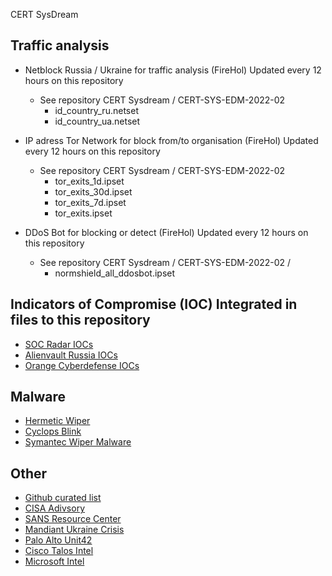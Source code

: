 CERT SysDream

Traffic analysis
----------------

  * Netblock Russia / Ukraine for traffic analysis (FireHol) Updated every 12 hours on this repository
       * See repository CERT Sysdream / CERT-SYS-EDM-2022-02
          * id_country_ru.netset
          * id_country_ua.netset
     
  * IP adress Tor Network for block from/to organisation (FireHol) Updated every 12 hours on this repository
       * See repository CERT Sysdream / CERT-SYS-EDM-2022-02
           * tor_exits_1d.ipset
           * tor_exits_30d.ipset
           * tor_exits_7d.ipset
           * tor_exits.ipset
  
  * DDoS Bot for blocking or detect (FireHol) Updated every 12 hours on this repository
       * See repository CERT Sysdream / CERT-SYS-EDM-2022-02 / 
           * normshield_all_ddosbot.ipset

Indicators of Compromise (IOC) Integrated in files to this repository
------------------------------

  * [SOC Radar IOCs](https://socradar.io/what-you-need-to-know-about-russian-cyber-escalation-in-ukraine/)
  * [Alienvault Russia IOCs](https://otx.alienvault.com/browse/global/pulses?q=Russia&include_inactive=0&sort=-modified&page=1&indicatorsSearch=Russia)
  * [Orange Cyberdefense IOCs](https://github.com/Orange-Cyberdefense/russia-ukraine_IOCs/blob/main/OCD-Datalake-russia-ukraine_IOCs-ALL.csv)

Malware
--------

  * [Hermetic Wiper](https://securityintelligence.com/posts/new-destructive-malware-cyber-attacks-ukraine/)
  * [Cyclops Blink](https://www.watchguard.com/wgrd-news/blog/important-detection-and-remediation-actions-cyclops-blink-state-sponsored-botnet)
  * [Symantec Wiper Malware](https://symantec-enterprise-blogs.security.com/blogs/threat-intelligence/ukraine-wiper-malware-russia)

Other
-----

  * [Github curated list](https://github.com/curated-intel/Ukraine-Cyber-Operations)
  * [CISA Adivsory](https://www.cisa.gov/uscert/ncas/current-activity/2022/01/11/cisa-fbi-and-nsa-release-cybersecurity-advisory-russian-cyber)
  * [SANS Resource Center](https://www.sans.org/blog/ukraine-russia-conflict-cyber-resource-center/)
  * [Mandiant Ukraine Crisis](https://www.mandiant.com/resources/ukraine-crisis-cyber-threats)
  * [Palo Alto Unit42](https://unit42.paloaltonetworks.com/preparing-for-cyber-impact-russia-ukraine-crisis/)
  * [Cisco Talos Intel](https://blog.talosintelligence.com/2022/02/current-executive-guidance-for-ongoing.html)
  * [Microsoft Intel](https://www.microsoft.com/security/blog/2022/01/15/destructive-malware-targeting-ukrainian-organizations/)








